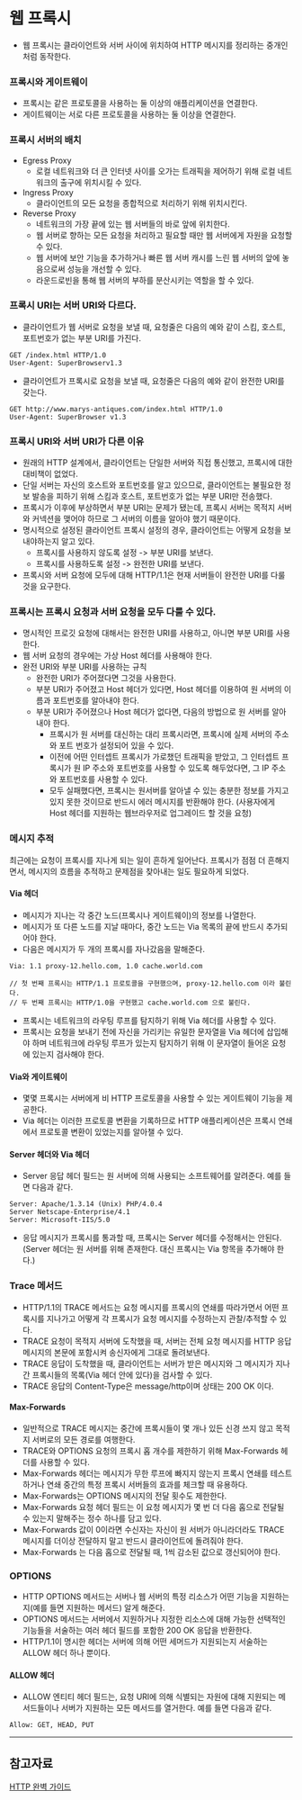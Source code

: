 # 웹 프록시
* 웹 프록시는 클라이언트와 서버 사이에 위치하여 HTTP 메시지를 정리하는 중개인처럼 동작한다.

### 프록시와 게이트웨이
* 프록시는 같은 프로토콜을 사용하는 둘 이상의 애플리케이션을 연결한다.
* 게이트웨이는 서로 다른 프로토콜을 사용하는 둘 이상을 연결한다.

### 프록시 서버의 배치
* Egress Proxy
  * 로컬 네트워크와 더 큰 인터넷 사이를 오가는 트래픽을 제어하기 위해 로컬 네트워크의 출구에 위치시킬 수 있다.
* Ingress Proxy
  * 클라이언트의 모든 요청을 종합적으로 처리하기 위해 위치시킨다.
* Reverse Proxy
  * 네트워크의 가장 끝에 있는 웹 서버들의 바로 앞에 위치한다.
  * 웹 서버로 향하는 모든 요청을 처리하고 필요할 때만 웹 서버에게 자원을 요청할 수 있다.
  * 웹 서버에 보안 기능을 추가하거나 빠른 웹 서버 캐시를 느린 웹 서버의 앞에 놓음으로써 성능을 개선할 수 있다.
  * 라운드로빈을 통해 웹 서버의 부하를 분산시키는 역할을 할 수 있다.

### 프록시 URI는 서버 URI와 다르다.
* 클라이언트가 웹 서버로 요청을 보낼 때, 요청줄은 다음의 예와 같이 스킴, 호스트, 포트번호가 없는 부분 URI를 가진다.
```text
GET /index.html HTTP/1.0
User-Agent: SuperBrowserv1.3
```

* 클라이언트가 프록시로 요청을 보낼 때, 요청줄은 다음의 예와 같이 완전한 URI를 갖는다.
```text
GET http://www.marys-antiques.com/index.html HTTP/1.0
User-Agent: SuperBrowser v1.3
```
### 프록시 URI와 서버 URI가 다른 이유
* 원래의 HTTP 설계에서, 클라이언트는 단일한 서버와 직접 통신했고, 프록시에 대한 대비책이 없었다.
* 단일 서버는 자신의 호스트와 포트번호를 알고 있으므로, 클라이언트는 불필요한 정보 발송을 피하기 위해 스킴과 호스트, 포트번호가 없는 부분 URI만 전송했다.
* 프록시가 이후에 부상하면서 부분 URI는 문제가 됐는데, 프록시 서버는 목적지 서버와 커넥션을 맺어야 하므로 그 서버의 이름을 알아야 했기 때문이다.
* 명시적으로 설정된 클라이언트 프록시 설정의 경우, 클라이언트는 어떻게 요청을 보내야하는지 알고 있다.
  * 프록시를 사용하지 않도록 설정 -> 부분 URI를 보낸다.
  * 프록시를 사용하도록 설정 -> 완전한 URI를 보낸다.
* 프록시와 서버 요청에 모두에 대해 HTTP/1.1은 현재 서버들이 완전한 URI를 다룰 것을 요구한다.

### 프록시는 프록시 요청과 서버 요청을 모두 다룰 수 있다.
* 명시적인 프로깃 요청에 대해서는 완전한 URI를 사용하고, 아니면 부분 URI를 사용한다.
* 웹 서버 요청의 경우에는 가상 Host 헤더를 사용해야 한다.
* 완전 URI와 부분 URI를 사용하는 규칙
  * 완전한 URI가 주어졌다면 그것을 사용한다.
  * 부분 URI가 주어졌고 Host 헤더가 있다면, Host 헤더를 이용하여 원 서버의 이름과 포트번호를 알아내야 한다.
  * 부분 URI가 주어졌으나 Host 헤더가 없다면, 다음의 방법으로 원 서버를 알아내야 한다.
    * 프록시가 원 서버를 대신하는 대리 프록시라면, 프록시에 실제 서버의 주소와 포트 번호가 설정되어 있을 수 있다.
    * 이전에 어떤 인터셉트 프록시가 가로챘던 트래픽을 받았고, 그 인터셉트 프록시가 원 IP 주소와 포트번호를 사용할 수 있도록 해두었다면, 그 IP 주소와 포트번호를 사용할 수 있다.
    * 모두 실패했다면, 프록시는 원서버를 알아낼 수 있는 충분한 정보를 가지고 있지 못한 것이므로 반드시 에러 메시지를 반환해야 한다. (사용자에게 Host 헤더를 지원하는 웹브라우저로 업그레이드 할 것을 요청)

### 메시지 추적
최근에는 요청이 프록시를 지나게 되는 일이 흔하게 일어난다. 프록시가 점점 더 흔해지면서, 메시지의 흐름을 추적하고 문제점을 찾아내는 일도 필요하게 되었다.

#### Via 헤더
* 메시지가 지나는 각 중간 노드(프록시나 게이트웨이)의 정보를 나열한다.
* 메시지가 또 다른 노드를 지날 때마다, 중간 노드는 Via 목록의 끝에 반드시 추가되어야 한다.
* 다음은 메시지가 두 개의 프록시를 자나갔음을 말해준다.
```text
Via: 1.1 proxy-12.hello.com, 1.0 cache.world.com

// 첫 번째 프록시는 HTTP/1.1 프로토콜을 구현했으며, proxy-12.hello.com 이라 불린다.
// 두 번째 프록시는 HTTP/1.0을 구현했고 cache.world.com 으로 불린다.
```
* 프록시는 네트워크의 라우팅 루프를 탐지하기 위해 Via 헤더를 사용할 수 있다.
* 프록시는 요청을 보내기 전에 자신을 가리키는 유일한 문자열을 Via 헤더에 삽입해야 하며 네트워크에 라우팅 루프가 있는지 탐지하기 위해 이 문자열이 들어온 요청에 있는지 검사해야 한다.

#### Via와 게이트웨이
* 몇몇 프록시는 서버에게 비 HTTP 프로토콜을 사용할 수 있는 게이트웨이 기능을 제공한다.
* Via 헤더는 이러한 프로토콜 변환을 기록하므로 HTTP 애플리케이션은 프록시 연쇄에서 프로토콜 변환이 있었는지를 알아챌 수 있다.

#### Server 헤더와 Via 헤더
* Server 응답 헤더 필드는 원 서버에 의해 사용되는 소프트웨어를 알려준다. 예를 들면 다음과 같다.
```text
Server: Apache/1.3.14 (Unix) PHP/4.0.4
Server Netscape-Enterprise/4.1
Server: Microsoft-IIS/5.0
```
* 응답 메시지가 프록시를 통과할 때, 프록시는 Server 헤더를 수정해서는 안된다. (Server 헤더는 원 서버를 위해 존재한다. 대신 프록시는 Via 항목을 추가해야 한다.)

### Trace 메서드
* HTTP/1.1의 TRACE 메서드는 요청 메시지를 프록시의 연쇄를 따라가면서 어떤 프록시를 지나가고 어떻게 각 프록시가 요청 메시지를 수정하는지 관찰/추적할 수 있다.
* TRACE 요청이 목적지 서버에 도착했을 때, 서버는 전체 요청 메시지를 HTTP 응답 메시지의 본문에 포함시켜 송신자에게 그대로 돌려보낸다.
* TRACE 응답이 도착했을 때, 클라이언트는 서버가 받은 메시지와 그 메시지가 지나간 프록시들의 목록(Via 헤더 안에 있다)을 검사할 수 있다.
* TRACE 응답의 Content-Type은 message/http이며 상태는 200 OK 이다.

#### Max-Forwards
* 일반적으로 TRACE 메시지는 중간에 프록시들이 몇 개나 있든 신경 쓰지 않고 목적지 서버로의 모든 경로를 여행한다.
* TRACE와 OPTIONS 요청의 프록시 홉 개수를 제한하기 위해 Max-Forwards 헤더를 사용할 수 있다.
* Max-Forwards 헤더는 메시지가 무한 루프에 빠지지 않는지 프록시 연쇄를 테스트하거나 연쇄 중간의 특정 프록시 서버들의 효과를 체크할 때 유용하다.
* Max-Forwards는 OPTIONS 메시지의 전달 횟수도 제한한다.
* Max-Forwards 요청 헤더 필드는 이 요청 메시지가 몇 번 더 다음 홉으로 전달될 수 있는지 말해주는 정수 하나를 담고 있다.
* Max-Forwards 값이 0이라면 수신자는 자신이 원 서버가 아니라더라도 TRACE 메시지를 더이상 전달하지 말고 반드시 클라이언트에 돌려줘야 한다.
* Max-Forwards 는 다음 홉으로 전달될 때, 1씩 감소된 값으로 갱신되어야 한다.

### OPTIONS
* HTTP OPTIONS 메서드는 서버나 웹 서버의 특정 리소스가 어떤 기능을 지원하는지(예를 들면 지원하는 메서드) 알게 해준다.
* OPTIONS 메서드는 서버에서 지원하거나 지정한 리소스에 대해 가능한 선택적인 기능들을 서술하는 여러 헤더 필드를 포함한 200 OK 응답을 반환한다.
* HTTP/1.1이 명시한 헤더는 서버에 의해 어떤 세머드가 지원되는지 서술하는 ALLOW 헤더 하나 뿐이다.

#### ALLOW 헤더
* ALLOW 엔티티 헤더 필드는, 요청 URI에 의해 식별되는 자원에 대해 지원되는 메서드들이나 서버가 지원하는 모든 메서드를 열거한다. 예를 들면 다음과 같다.
```text
Allow: GET, HEAD, PUT
```

---

## 참고자료

[HTTP 완벽 가이드](http://www.kyobobook.co.kr/product/detailViewKor.laf?ejkGb=KOR&mallGb=KOR&barcode=9788966261208&orderClick=LEA&Kc=)